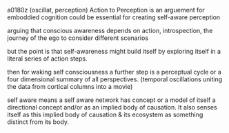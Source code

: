 a0180z
(oscillat, perception)
Action to Perception
is an arguement for
emboddied cognition
could be essential for creating self-aware perception

arguing that conscious awareness depends on action, introspection, the journey of the ego to consider different scenarios

but the point is that self-awareness might build itself by exploring itself in a literal series of action steps.

then for waking self consciousness a further step is a perceptual cycle or a four dimensional summary of all perspectives. (temporal oscillations  uniting the data from cortical columns into a movie)

self aware means a self aware network has concept or a model of itself a directional concept and/or as an implied body of causation. It also senses itself as this implied body of causation & its ecosystem as something distinct from its body.
